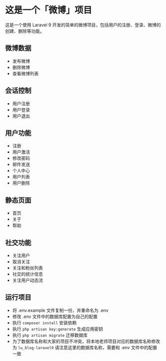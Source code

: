# 这是一个「微博」项目
这是一个使用 Laravel 9 开发的简单的微博项目，包括用户的注册、登录、微博的创建、删除等功能。

## 微博数据
 - 发布微博
 - 删除微博
 - 查看微博列表

## 会话控制
 - 用户注册
 - 用户登录
 - 用户退出

## 用户功能
 - 注册
 - 用户激活
 - 修改密码
 - 邮件发送
 - 个人中心
 - 用户列表
 - 用户删除

## 静态页面
 - 首页
 - 关于
 - 帮助

## 社交功能
 - 关注用户
 - 取消关注
 - 关注和粉丝列表
 - 社交的统计信息
 - 关注用户动态流

## 运行项目
- 将 .env.example 文件复制一份，并重命名为 .env
- 修改 .env 文件中的数据库配置为自己的配置
- 执行 `composer install` 安装依赖
- 执行 `php artisan key:generate` 生成应用密钥
- 执行 `php artisan migrate` 迁移数据库
- 为了数据库名称和大家的项目不冲突，将本地老师项目对应的数据库名称修改为 `lu_blog-laravel9` 请注意这里的数据库名称，需要和 .env 文件中的配置一致
